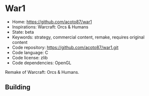 # War1

- Home: https://github.com/acoto87/war1
- Inspirations: Warcraft: Orcs & Humans
- State: beta
- Keywords: strategy, commercial content, remake, requires original content
- Code repository: https://github.com/acoto87/war1.git
- Code language: C
- Code license: zlib
- Code dependencies: OpenGL

Remake of Warcraft: Orcs & Humans.

## Building
